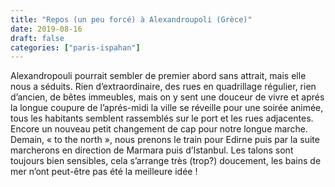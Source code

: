 ```yaml
---
title: "Repos (un peu forcé) à Alexandroupoli (Grèce)"
date: 2019-08-16
draft: false
categories: ["paris-ispahan"]
---
```


Alexandropouli pourrait sembler de premier abord sans attrait, mais elle nous a séduits. Rien d’extraordinaire, des rues en quadrillage régulier, rien d’ancien, de bêtes immeubles, mais on y sent une douceur de vivre et aprés la longue coupure de l’aprés-midi la ville se réveille pour une soirée animée, tous les habitants semblent rassemblés sur le port et les rues adjacentes.
Encore un nouveau petit changement de cap pour notre longue marche. Demain, « to the north », nous prenons le train pour Edirne puis par la suite marcherons en direction de Marmara puis d’Istanbul. Les talons sont toujours bien sensibles, cela s’arrange très (trop?) doucement, les bains de mer n’ont peut-être pas été la meilleure idée !
